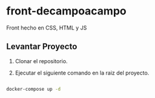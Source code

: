 # front-decampoacampo

Front hecho en CSS, HTML y JS

## Levantar Proyecto

1. Clonar el repositorio.

2. Ejecutar el siguiente comando en la raiz del proyecto.


```bash

docker-compose up -d